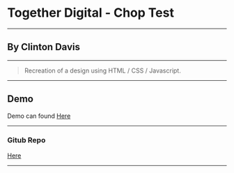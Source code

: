# Together Digital - Chop Test

---

## By Clinton Davis

---

> Recreation of a design using HTML / CSS / Javascript.

---

## Demo

Demo can found [Here](https://practical-shockley-cc43a2.netlify.app)

---

### Gitub Repo

[Here](https://github.com/Clinton-Davis/Chop_Test)

---
